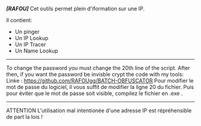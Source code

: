 _________________________________[RAFOU]_________________________________
Cet outils permet plein d'iformation sur une IP.

Il contient:
- Un pinger
- Un IP Lookup
- Un IP Tracer
- Un Name Lookup
_________________________________________________________________________
To change the password you must change the 20th line of the script. After
then, if you want the password be invisble crypt the code with my tools:
Linke : https://github.com/RAFOUgg/BATCH-OBFUSCATOR
Pour modifier le mot de passe du logiciel, il vous suffit de 
modifier la ligne 20 du fichier. Puis pour éviter que le mot de 
passe soit visible, compilez le fichier en .exe .
_________________________________________________________________________
ATTENTION
L'utilisation mal intentionée d'une adresse IP est répréhensible de part la lois !
